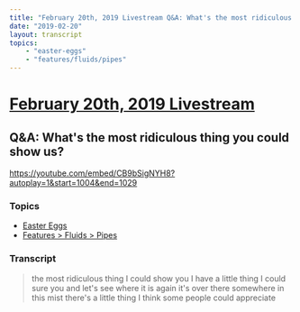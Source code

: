```yaml
---
title: "February 20th, 2019 Livestream Q&A: What's the most ridiculous thing you could show us?"
date: "2019-02-20"
layout: transcript
topics:
    - "easter-eggs"
    - "features/fluids/pipes"
---
```

# [February 20th, 2019 Livestream](../2019-02-20.md)
## Q&A: What's the most ridiculous thing you could show us?
https://youtube.com/embed/CB9bSigNYH8?autoplay=1&start=1004&end=1029

### Topics
* [Easter Eggs](../topics/easter-eggs.md)
* [Features > Fluids > Pipes](../topics/features/fluids/pipes.md)

### Transcript

> the most ridiculous thing I could show you I have a little thing I could sure you and let's see where it is again it's over there somewhere in this mist there's a little thing I think some people could appreciate
